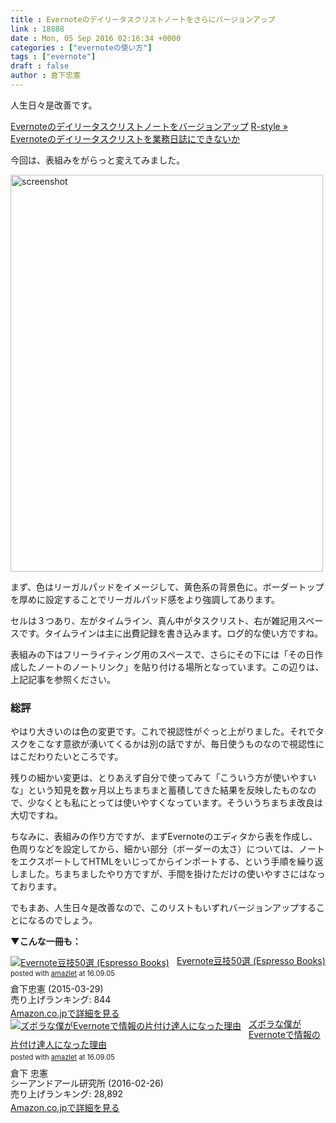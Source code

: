 ```yaml
---
title : Evernoteのデイリータスクリストノートをさらにバージョンアップ
link : 18888
date : Mon, 05 Sep 2016 02:16:34 +0000
categories : ["evernoteの使い方"]
tags : ["evernote"]
draft : false
author : 倉下忠憲
---
```


人生日々是改善です。

<a href="https://rashita.net/blog/?p=18125">Evernoteのデイリータスクリストノートをバージョンアップ</a>
<a href="https://rashita.net/blog/?p=18447">R-style » Evernoteのデイリータスクリストを業務日誌にできないか</a>

今回は、表組みをがらっと変えてみました。

<a href="https://rashita.net/blog/?attachment_id=18889" rel="attachment wp-att-18889"><img src="https://rashita.net/blog/wp-content/uploads/2016/09/screenshot-500x635.png" alt="screenshot" width="500" height="635" class="alignnone size-medium wp-image-18889" /></a>

まず、色はリーガルパッドをイメージして、黄色系の背景色に。ボーダートップを厚めに設定することでリーガルパッド感をより強調してあります。

セルは３つあり、左がタイムライン、真ん中がタスクリスト、右が雑記用スペースです。タイムラインは主に出費記録を書き込みます。ログ的な使い方ですね。

表組みの下はフリーライティング用のスペースで、さらにその下には「その日作成したノートのノートリンク」を貼り付ける場所となっています。この辺りは、上記記事を参照ください。

<h3>総評</h3>

やはり大きいのは色の変更です。これで視認性がぐっと上がりました。それでタスクをこなす意欲が湧いてくるかは別の話ですが、毎日使うものなので視認性にはこだわりたいところです。

残りの細かい変更は、とりあえず自分で使ってみて「こういう方が使いやすいな」という知見を数ヶ月以上ちまちまと蓄積してきた結果を反映したものなので、少なくとも私にとっては使いやすくなっています。そういうちまちま改良は大切ですね。

ちなみに、表組みの作り方ですが、まずEvernoteのエディタから表を作成し、色周りなどを設定してから、細かい部分（ボーダーの太さ）については、ノートをエクスポートしてHTMLをいじってからインポートする、という手順を繰り返しました。ちまちましたやり方ですが、手間を掛けただけの使いやすさにはなっております。

でもまあ、人生日々是改善なので、このリストもいずれバージョンアップすることになるのでしょう。

<strong>▼こんな一冊も：</strong>

<div class="amazlet-box" style="margin-bottom:0px;"><div class="amazlet-image" style="float:left;margin:0px 12px 1px 0px;"><a href="http://www.amazon.co.jp/exec/obidos/ASIN/B00VEEJ9XU/rashita1000-22/ref=nosim/" name="amazletlink" target="_blank"><img src="http://ecx.images-amazon.com/images/I/41oyLdAhfmL._SL160_.jpg" alt="Evernote豆技50選 (Espresso Books)" style="border: none;" /></a></div><div class="amazlet-info" style="line-height:120%; margin-bottom: 10px"><div class="amazlet-name" style="margin-bottom:10px;line-height:120%"><a href="http://www.amazon.co.jp/exec/obidos/ASIN/B00VEEJ9XU/rashita1000-22/ref=nosim/" name="amazletlink" target="_blank">Evernote豆技50選 (Espresso Books)</a><div class="amazlet-powered-date" style="font-size:80%;margin-top:5px;line-height:120%">posted with <a href="http://www.amazlet.com/" title="amazlet" target="_blank">amazlet</a> at 16.09.05</div></div><div class="amazlet-detail">倉下忠憲 (2015-03-29)<br />売り上げランキング: 844<br /></div><div class="amazlet-sub-info" style="float: left;"><div class="amazlet-link" style="margin-top: 5px"><a href="http://www.amazon.co.jp/exec/obidos/ASIN/B00VEEJ9XU/rashita1000-22/ref=nosim/" name="amazletlink" target="_blank">Amazon.co.jpで詳細を見る</a></div></div></div><div class="amazlet-footer" style="clear: left"></div></div>

<div class="amazlet-box" style="margin-bottom:0px;"><div class="amazlet-image" style="float:left;margin:0px 12px 1px 0px;"><a href="http://www.amazon.co.jp/exec/obidos/ASIN/4863541953/rashita1000-22/ref=nosim/" name="amazletlink" target="_blank"><img src="http://ecx.images-amazon.com/images/I/515rWUhPqbL._SL160_.jpg" alt="ズボラな僕がEvernoteで情報の片付け達人になった理由" style="border: none;" /></a></div><div class="amazlet-info" style="line-height:120%; margin-bottom: 10px"><div class="amazlet-name" style="margin-bottom:10px;line-height:120%"><a href="http://www.amazon.co.jp/exec/obidos/ASIN/4863541953/rashita1000-22/ref=nosim/" name="amazletlink" target="_blank">ズボラな僕がEvernoteで情報の片付け達人になった理由</a><div class="amazlet-powered-date" style="font-size:80%;margin-top:5px;line-height:120%">posted with <a href="http://www.amazlet.com/" title="amazlet" target="_blank">amazlet</a> at 16.09.05</div></div><div class="amazlet-detail">倉下 忠憲 <br />シーアンドアール研究所 (2016-02-26)<br />売り上げランキング: 28,892<br /></div><div class="amazlet-sub-info" style="float: left;"><div class="amazlet-link" style="margin-top: 5px"><a href="http://www.amazon.co.jp/exec/obidos/ASIN/4863541953/rashita1000-22/ref=nosim/" name="amazletlink" target="_blank">Amazon.co.jpで詳細を見る</a></div></div></div><div class="amazlet-footer" style="clear: left"></div></div>


